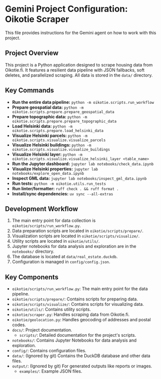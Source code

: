 # Gemini Project Configuration: Oikotie Scraper

This file provides instructions for the Gemini agent on how to work with this project.

## Project Overview

This project is a Python application designed to scrape housing data from Oikotie.fi. It features a resilient data pipeline with JSON fallbacks, soft deletes, and parallelized scraping. All data is stored in the `data/` directory.

## Key Commands

-   **Run the entire data pipeline:** `python -m oikotie.scripts.run_workflow`
-   **Prepare geospatial data:** `python -m oikotie.scripts.prepare.prepare_geospatial_data`
-   **Prepare topographic data:** `python -m oikotie.scripts.prepare.prepare_topographic_data`
-   **Load Helsinki data:** `python -m oikotie.scripts.prepare.load_helsinki_data`
-   **Visualize Helsinki parcels:** `python -m oikotie.scripts.visualize.visualize_parcels`
-   **Visualize Helsinki buildings:** `python -m oikotie.scripts.visualize.visualize_buildings`
-   **Visualize Helsinki layer:** `python -m oikotie.scripts.visualize.visualize_helsinki_layer <table_name>`
-   **Run the Jupyter dashboard:** `jupyter lab notebooks/check_data.ipynb`
-   **Visualize Helsinki properties:** `jupyter lab notebooks/explore_open_data.ipynb`
-   **Inspect GML data:** `jupyter lab notebooks/inspect_gml_data.ipynb`
-   **Run tests:** `python -m oikotie.utils.run_tests`
-   **Run linter/formatter:** `ruff check . && ruff format .`
-   **Install/sync dependencies:** `uv sync --all-extras`

## Development Workflow

1.  The main entry point for data collection is `oikotie/scripts/run_workflow.py`.
2.  Data preparation scripts are located in `oikotie/scripts/prepare/`.
3.  Visualization scripts are located in `oikotie/scripts/visualize/`.
4.  Utility scripts are located in `oikotie/utils/`.
5.  Jupyter notebooks for data analysis and exploration are in the `notebooks/` directory.
6.  The database is located at `data/real_estate.duckdb`.
7.  Configuration is managed in `config/config.json`.

## Key Components

-   `oikotie/scripts/run_workflow.py`: The main entry point for the data pipeline.
-   `oikotie/scripts/prepare/`: Contains scripts for preparing data.
-   `oikotie/scripts/visualize/`: Contains scripts for visualizing data.
-   `oikotie/utils/`: Contains utility scripts.
-   `oikotie/scraper.py`: Handles scraping data from Oikotie.fi.
-   `oikotie/geolocation.py`: Handles geocoding of addresses and postal codes.
-   `docs/`: Project documentation.
    -   `scripts/`: Detailed documentation for the project's scripts.
-   `notebooks/`: Contains Jupyter Notebooks for data analysis and exploration.
-   `config/`: Contains configuration files.
-   `data/`: (Ignored by git) Contains the DuckDB database and other data files.
-   `output/`: (Ignored by git) For generated outputs like reports or images.
    -   `examples/`: Example JSON files.